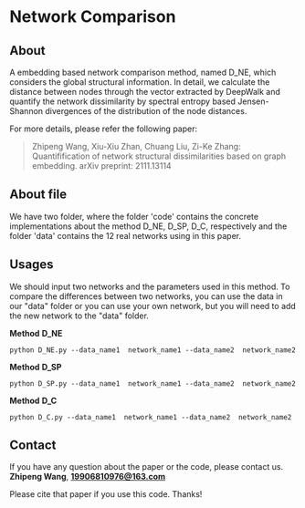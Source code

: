 # Network Comparison

## About
A embedding based network comparison method, named D_NE, which considers the global structural information. In detail, we calculate the distance between nodes through the vector extracted by DeepWalk and quantify the network dissimilarity by spectral entropy based Jensen-Shannon divergences of the distribution of the node distances. 

For more details, please refer the following paper:
> Zhipeng Wang, Xiu-Xiu Zhan, Chuang Liu, Zi-Ke Zhang: Quantifification of network structural dissimilarities based on graph embedding. arXiv preprint: 2111.13114




## About file 

We have two folder, where the folder 'code' contains the concrete implementations about the method D_NE, D_SP, D_C, respectively and  the folder 'data' contains the 12 real networks using in this paper.

## Usages

We should input two networks and the parameters used in this method.  To compare the differences between two networks, you can use the data in our "data" folder or you can use your own network, but you will need to add the new network to the "data" folder.

**Method** **D_NE**
```
python D_NE.py --data_name1  network_name1 --data_name2  network_name2 
```

**Method** **D_SP**
```
python D_SP.py --data_name1  network_name1 --data_name2  network_name2 
```

**Method** **D_C**
```
python D_C.py --data_name1  network_name1 --data_name2  network_name2 
```

## Contact
If you have any question about the paper or the code, 
please contact us.
**Zhipeng Wang**, **19906810976@163.com**

Please cite that paper if you use this code. Thanks!